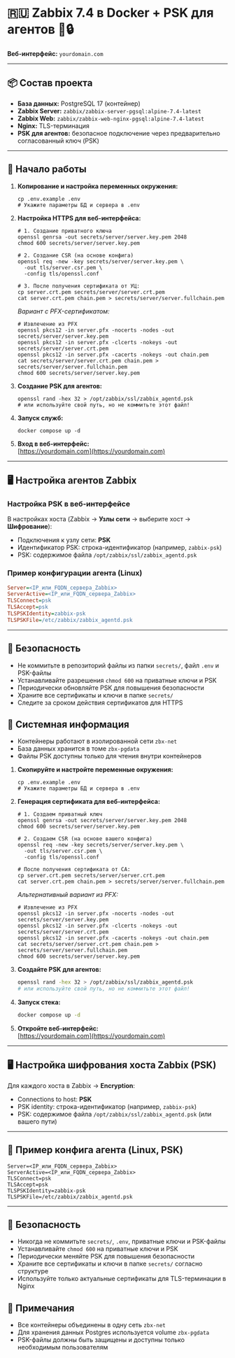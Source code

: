 # 🇷🇺 Zabbix 7.4 в Docker + PSK для агентов 🐳🔒

**Веб-интерфейс:** `yourdomain.com`  

---

## 📦 Состав проекта

- **База данных:** PostgreSQL 17 (контейнер)
- **Zabbix Server:** `zabbix/zabbix-server-pgsql:alpine-7.4-latest`
- **Zabbix Web:** `zabbix/zabbix-web-nginx-pgsql:alpine-7.4-latest`
- **Nginx:** TLS-терминация
- **PSK для агентов:** безопасное подключение через предварительно согласованный ключ (PSK)

---

## 🚀 Начало работы

1. **Копирование и настройка переменных окружения:**

   ```shell
   cp .env.example .env
   # Укажите параметры БД и сервера в .env
   ```

2. **Настройка HTTPS для веб-интерфейса:**

   ```shell
   # 1. Создание приватного ключа
   openssl genrsa -out secrets/server/server.key.pem 2048
   chmod 600 secrets/server/server.key.pem

   # 2. Создание CSR (на основе конфига)
   openssl req -new -key secrets/server/server.key.pem \
     -out tls/server.csr.pem \
     -config tls/openssl.conf

   # 3. После получения сертификата от УЦ:
   cp server.crt.pem secrets/server/server.crt.pem
   cat server.crt.pem chain.pem > secrets/server/server.fullchain.pem
   ```

   *Вариант с PFX-сертификатом:*

   ```shell
   # Извлечение из PFX
   openssl pkcs12 -in server.pfx -nocerts -nodes -out secrets/server/server.key.pem
   openssl pkcs12 -in server.pfx -clcerts -nokeys -out secrets/server/server.crt.pem
   openssl pkcs12 -in server.pfx -cacerts -nokeys -out chain.pem
   cat secrets/server/server.crt.pem chain.pem > secrets/server/server.fullchain.pem
   chmod 600 secrets/server/server.key.pem
   ```

3. **Создание PSK для агентов:**

   ```shell
   openssl rand -hex 32 > /opt/zabbix/ssl/zabbix_agentd.psk
   # или используйте свой путь, но не коммитьте этот файл!
   ```

4. **Запуск служб:**

   ```shell
   docker compose up -d
   ```

5. **Вход в веб-интерфейс:**  
   [https://yourdomain.com](https://yourdomain.com)

---

## 🖥️ Настройка агентов Zabbix

### Настройка PSK в веб-интерфейсе

В настройках хоста (Zabbix → **Узлы сети** → выберите хост → **Шифрование**):

- Подключения к узлу сети: **PSK**
- Идентификатор PSK: строка-идентификатор (например, `zabbix-psk`)
- PSK: содержимое файла `/opt/zabbix/ssl/zabbix_agentd.psk`

### Пример конфигурации агента (Linux)

```ini
Server=<IP_или_FQDN_сервера_Zabbix>
ServerActive=<IP_или_FQDN_сервера_Zabbix>
TLSConnect=psk
TLSAccept=psk
TLSPSKIdentity=zabbix-psk
TLSPSKFile=/etc/zabbix/zabbix_agentd.psk
```

---

## 🔐 Безопасность

- Не коммитьте в репозиторий файлы из папки `secrets/`, файл `.env` и PSK-файлы
- Устанавливайте разрешения `chmod 600` на приватные ключи и PSK
- Периодически обновляйте PSK для повышения безопасности
- Храните все сертификаты и ключи в папке `secrets/`
- Следите за сроком действия сертификатов для HTTPS

## 📝 Системная информация

- Контейнеры работают в изолированной сети `zbx-net`
- База данных хранится в томе `zbx-pgdata`
- Файлы PSK доступны только для чтения внутри контейнеров

1. **Скопируйте и настройте переменные окружения:**

   ```shell
   cp .env.example .env
   # Укажите параметры БД и сервера в .env
   ```

2. **Генерация сертификата для веб-интерфейса:**

   ```shell
   # 1. Создаем приватный ключ
   openssl genrsa -out secrets/server/server.key.pem 2048
   chmod 600 secrets/server/server.key.pem

   # 2. Создаем CSR (на основе вашего конфига)
   openssl req -new -key secrets/server/server.key.pem \
     -out tls/server.csr.pem \
     -config tls/openssl.conf

   # После получения сертификата от CA:
   cp server.crt.pem secrets/server/server.crt.pem
   cat server.crt.pem chain.pem > secrets/server/server.fullchain.pem
   ```

   *Альтернативный вариант из PFX:*

   ```shell
   # Извлечение из PFX
   openssl pkcs12 -in server.pfx -nocerts -nodes -out secrets/server/server.key.pem
   openssl pkcs12 -in server.pfx -clcerts -nokeys -out secrets/server/server.crt.pem
   openssl pkcs12 -in server.pfx -cacerts -nokeys -out chain.pem
   cat secrets/server/server.crt.pem chain.pem > secrets/server/server.fullchain.pem
   chmod 600 secrets/server/server.key.pem
   ```

3. **Создайте PSK для агентов:**
   ```bash
   openssl rand -hex 32 > /opt/zabbix/ssl/zabbix_agentd.psk
   # или используйте свой путь, но не коммитьте этот файл!
   ```

4. **Запуск стека:**
   ```bash
   docker compose up -d
   ```

5. **Откройте веб-интерфейс:**  
   [https://yourdomain.com](https://yourdomain.com)

---

## 🖥️ Настройка шифрования хоста Zabbix (PSK)

Для каждого хоста в Zabbix → **Encryption**:
- Connections to host: **PSK**
- PSK identity: строка-идентификатор (например, `zabbix-psk`)
- PSK: содержимое файла `/opt/zabbix/ssl/zabbix_agentd.psk` (или вашего пути)

---

## 🐧 Пример конфига агента (Linux, PSK)

```
Server=<IP_или_FQDN_сервера_Zabbix>
ServerActive=<IP_или_FQDN_сервера_Zabbix>
TLSConnect=psk
TLSAccept=psk
TLSPSKIdentity=zabbix-psk
TLSPSKFile=/etc/zabbix/zabbix_agentd.psk
```

---



## 🔐 Безопасность

- Никогда не коммитьте `secrets/`, `.env`, приватные ключи и PSK-файлы
- Устанавливайте `chmod 600` на приватные ключи и PSK
- Периодически меняйте PSK для повышения безопасности
- Храните все сертификаты и ключи в папке `secrets/` согласно структуре
- Используйте только актуальные сертификаты для TLS-терминации в Nginx

## 📝 Примечания

- Все контейнеры объединены в одну сеть `zbx-net`
- Для хранения данных Postgres используется volume `zbx-pgdata`
- PSK-файлы должны быть защищены и доступны только необходимым пользователям
